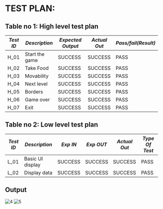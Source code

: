 # TEST PLAN:

## Table no 1: High level test plan

| *Test ID* | *Description*                                              | *Expected Output* | *Actual Out* |*Pass/fail(Result)*  |    
|-------------|--------------------------------------------------------------|  ------------       |-------------   |----------------       |
|  H_01       |Start the game                                                |  SUCCESS            |SUCCESS         | PASS                  |
|  H_02       |Take Food                                                   |  SUCCESS            |SUCCESS         | PASS                  |
|  H_03       |Movability                                                 |  SUCCESS            |SUCCESS         | PASS                  |
|  H_04       |Next level                                               |  SUCCESS            |SUCCESS         | PASS                  |
|  H_05        | Borders                                                |    SUCCESS          |SUCCESS            |PASS
|  H_06       |Game over                                                  |  SUCCESS            |SUCCESS         | PASS                  |
|  H_07       |Exit                                                          |  SUCCESS            |SUCCESS         | PASS                  |

## Table no 2: Low level test plan

| *Test ID* | *Description*                                              | *Exp IN* | *Exp OUT* | *Actual Out* |*Type Of Test*  |    
|-------------|--------------------------------------------------------------|------------|-------------|----------------|------------------|
|  L_01       |Basic UI display                                              |  SUCCESS   |SUCCESS      |SUCCESS         |PASS              | 
|  L_02       |Display data                                                  |  SUCCESS   |SUCCESS      |SUCCESS         |PASS              |

## Output
![4](https://user-images.githubusercontent.com/94283098/143399508-c409d997-385c-4285-94cb-a31877a79557.png)
![5](https://user-images.githubusercontent.com/94283098/143399518-e8343572-8d29-4d14-bb61-b77e0cd77e01.png)
